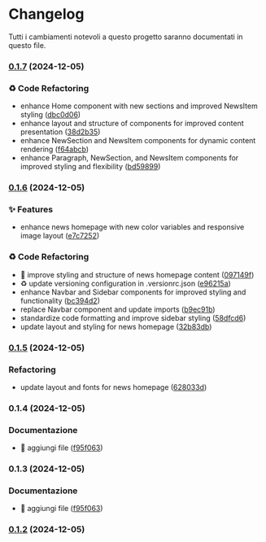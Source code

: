 # Changelog

Tutti i cambiamenti notevoli a questo progetto saranno documentati in questo file.

### [0.1.7](https://github.com/Smailen5/Frontend-Mentor-Challenge---/compare/news-homepage@0.1.6...news-homepage@0.1.7) (2024-12-05)


### ♻️ Code Refactoring

* enhance Home component with new sections and improved NewsItem styling ([dbc0d06](https://github.com/Smailen5/Frontend-Mentor-Challenge---/commit/dbc0d06e703209ba5ffcd549bbb0e2959af25eb2))
* enhance layout and structure of components for improved content presentation ([38d2b35](https://github.com/Smailen5/Frontend-Mentor-Challenge---/commit/38d2b3576df45d1929a8ff6a5a1915ff3680583d))
* enhance NewSection and NewsItem components for dynamic content rendering ([f64abcb](https://github.com/Smailen5/Frontend-Mentor-Challenge---/commit/f64abcbd818d5ee4d5c24bb746ba063b9333a5bd))
* enhance Paragraph, NewSection, and NewsItem components for improved styling and flexibility ([bd59899](https://github.com/Smailen5/Frontend-Mentor-Challenge---/commit/bd59899479b32a162a5ef26bb94231cd272d2750))

### [0.1.6](https://github.com/Smailen5/Frontend-Mentor-Challenge---/compare/news-homepage@0.1.5...news-homepage@0.1.6) (2024-12-05)


### ✨ Features

* enhance news homepage with new color variables and responsive image layout ([e7c7252](https://github.com/Smailen5/Frontend-Mentor-Challenge---/commit/e7c725243df479beca2934e5138b21d9b3772d8f))


### ♻️ Code Refactoring

* :lipstick: improve styling and structure of news homepage content ([097149f](https://github.com/Smailen5/Frontend-Mentor-Challenge---/commit/097149f0c22e7eb9e6a0f9cfa56760154e525780))
* :recycle: update versioning configuration in .versionrc.json ([e96215a](https://github.com/Smailen5/Frontend-Mentor-Challenge---/commit/e96215a590c5844e5651200427a51431721a1a0f))
* enhance Navbar and Sidebar components for improved styling and functionality ([bc394d2](https://github.com/Smailen5/Frontend-Mentor-Challenge---/commit/bc394d29392d7bc60662bb8812cd015a944f6d58))
* replace Navbar component and update imports ([b9ec91b](https://github.com/Smailen5/Frontend-Mentor-Challenge---/commit/b9ec91b5ff9de90069a45097f9864088992f1300))
* standardize code formatting and improve sidebar styling ([58dfcd6](https://github.com/Smailen5/Frontend-Mentor-Challenge---/commit/58dfcd696f07e85cb583a11a8399e0fa85099eb3))
* update layout and styling for news homepage ([32b83db](https://github.com/Smailen5/Frontend-Mentor-Challenge---/commit/32b83db64ee62684135efdfdccbd479e088b011e))

### [0.1.5](https://github.com/Smailen5/Frontend-Mentor-Challenge---/compare/news-homepage@0.1.4...news-homepage@0.1.5) (2024-12-05)


### Refactoring

* update layout and fonts for news homepage ([628033d](https://github.com/Smailen5/Frontend-Mentor-Challenge---/commit/628033db8861909e5efe4195c125057c547aaa00))

### 0.1.4 (2024-12-05)


### Documentazione

* :tada: aggiungi file ([f95f063](https://github.com/Smailen5/Frontend-Mentor-Challenge---/commit/f95f063cfb16c1fe5297386ae66d19402383aed1))

### 0.1.3 (2024-12-05)


### Documentazione

* :tada: aggiungi file ([f95f063](https://github.com/Smailen5/Frontend-Mentor-Challenge---/commit/f95f063cfb16c1fe5297386ae66d19402383aed1))

### [0.1.2](https://github.com/Smailen5/Frontend-Mentor-Challenge---/compare/v0.1.1...v0.1.2) (2024-12-05)
